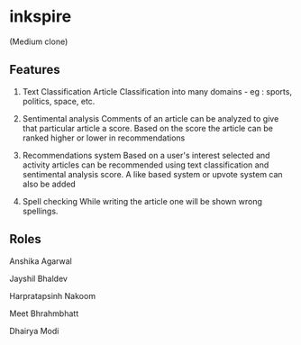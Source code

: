 # inkspire

(Medium clone)

## Features
1. Text Classification
    Article Classification into many domains - eg : sports, politics, space, etc.

2. Sentimental analysis
    Comments of an article can be analyzed to give that particular article a score.
    Based on the score the article can be ranked higher or lower in recommendations

3. Recommendations system
    Based on a user's interest selected and activity articles can be recommended
    using text classification and sentimental analysis score.
    A like based system or upvote system can also be added

4. Spell checking
    While writing the article one will be shown wrong spellings.


## Roles
    
Anshika Agarwal

Jayshil Bhaldev

Harpratapsinh Nakoom

Meet Bhrahmbhatt

Dhairya Modi
